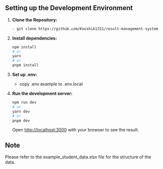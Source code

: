 ## Setting up the Development Environment

1. **Clone the Repository:**

   ```bash
   - git clone https://github.com/Koushik1311/result-management-system.git
   ```

2. **Install dependencies:**

   ```bash
   npm install
   # or
   yarn
   # or
   pnpm install
   ```

3. **Set up .env:**

   - copy .env.example to .env.local

4. **Run the development server:**

   ```bash
   npm run dev
   # or
   yarn dev
   # or
   pnpm dev
   ```

   Open [http://localhost:3000](http://localhost:3000) with your browser to see the result.

## Note

Please refer to the example_student_data.xlsx file for the structure of the data.
